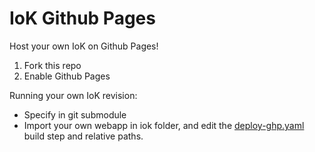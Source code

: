 # IoK Github Pages

Host your own IoK on Github Pages!

1. Fork this repo
2. Enable Github Pages

Running your own IoK revision:

* Specify in git submodule
* Import your own webapp in iok folder, and edit the [deploy-ghp.yaml](.github/workflows/deploy-ghp.yaml) build step and relative paths.